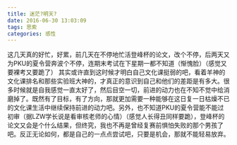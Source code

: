 ```yaml
---
title: 迷茫?明天?
date: 2016-06-30 13:03:09
tags: 思索
categories: 感性
---
```

这几天真的好忙，好累，前几天在不停地忙活登峰杯的论文，改个不停，后两天又为PKU的夏令营奔波个不停，连期末考试在下星期一都不知道（惭愧脸）（感觉又要裸考又要跪了）
其实或许直到这时候才明白自己文化课挺弱的吧，看着羊神的文化课排名和那些实验班大神的，才真正的意识到自己和他们的差距是有多大。很多时候就是自我感觉一直太好了，然后目空一切，前进的动力也在不知不觉中给消磨掉了。既然有了目标，有了方向，那就更加需要一种能够在这日复一日枯燥不已的文化课生活中继续保持前进的动力吧。另外，也不知道PKU的夏令营能不能过初审（据LZW学长说是看审核老师的心情）（感觉人长得丑同样要跪），登峰杯的论文又会是个什么结果，但终究，我也不再是曾经复赛前惧怕失败的那个男孩了吧。反正无论如何，都是自己的一点点尝试吧，只要是机会，那就不能轻易放弃。